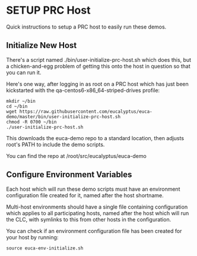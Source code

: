 SETUP PRC Host
==============

Quick instructions to setup a PRC host to easily run these demos.

Initialize New Host
-------------------
There's a script named ./bin/user-initialize-prc-host.sh which does this, but a
chicken-and-egg problem of getting this onto the host in question so that you
can run it.

Here's one way, after logging in as root on a PRC host which has just been
kickstarted with the qa-centos6-x86_64-striped-drives profile:

    mkdir ~/bin
    cd ~/bin
    wget https://raw.githubusercontent.com/eucalyptus/euca-demo/master/bin/user-initialize-prc-host.sh
    chmod -R 0700 ~/bin
    ./user-initialize-prc-host.sh

This downloads the euca-demo repo to a standard location, then adjusts root's PATH
to include the demo scripts.

You can find the repo at /root/src/eucalyptus/euca-demo

Configure Environment Variables
-------------------------------
Each host which will run these demo scripts must have an environment configuration
file created for it, named after the host shortname.

Multi-host environments should have a single file containing configuration which
applies to all participating hosts, named after the host which will run the CLC,
with symlinks to this from other hosts in the configuration.

You can check if an environment configuration file has been created for your
host by running:

    source euca-env-initialize.sh
